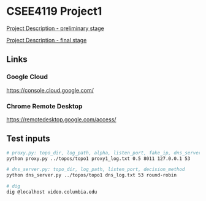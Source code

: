 # CSEE4119 Project1

[Project Description - preliminary stage](https://docs.google.com/document/d/18YFVuQHE5dwW3Ue5-ktfpa5MmVE0ax4YKQr-tbDAwsY/edit#heading=h.k7og163d2a56)

[Project Description - final stage](https://docs.google.com/document/d/1anqMmGCMh6pzcxaMjMBWdeaXXtU62feKaL488p27mn0/edit#heading=h.k7og163d2a56)

## Links

### Google Cloud

<https://console.cloud.google.com/>

### Chrome Remote Desktop

<https://remotedesktop.google.com/access/>

## Test inputs

```bash
# proxy.py: topo_dir, log_path, alpha, listen_port, fake_ip, dns_server_port
python proxy.py ../topos/topo1 proxy1_log.txt 0.5 8011 127.0.0.1 53

# dns_server.py: topo_dir, log_path, listen_port, decision_method
python dns_server.py ../topos/topo1 dns_log.txt 53 round-robin

# dig
dig @localhost video.columbia.edu
```